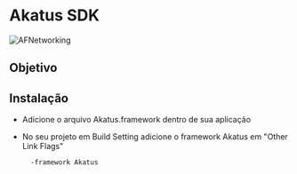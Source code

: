 # Akatus SDK
<p align="left" >
  <img src="https://site.akatus.com/wp-content/uploads/2012/12/logo.gif" alt="AFNetworking" title="AFNetworking">
</p>

## Objetivo


## Instalação

- Adicione o arquivo Akatus.framework dentro de sua aplicação
- No seu projeto em Build Setting adicione o framework Akatus em "Other Link Flags"

        -framework Akatus



